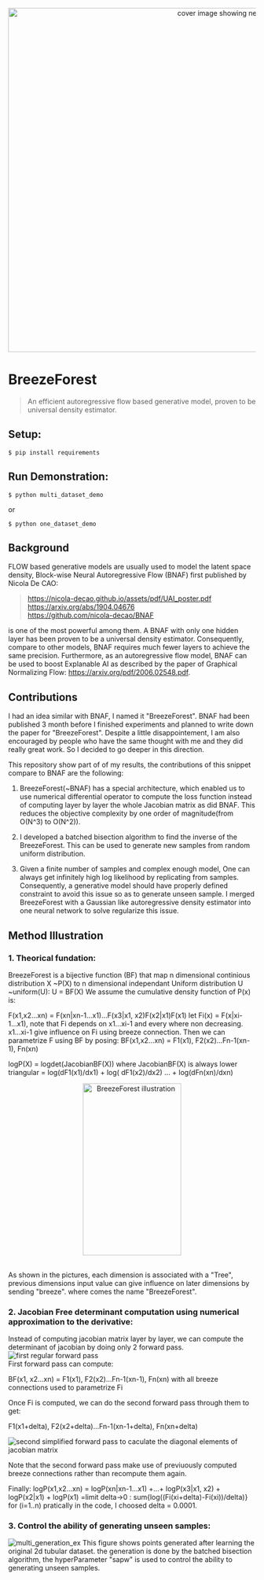 
<p align="center">
<img width="1000" height="700" src="https://github.com/metachenyiyan/BreezeForest/blob/master/results/ppt1.png" title="cover image showing neuralnet and BreezeForest" >
</p>


# BreezeForest

> An efficient autoregressive flow based generative model, proven to be universal density estimator. 

## Setup:

```shell
$ pip install requirements
```


## Run Demonstration:

```shell
$ python multi_dataset_demo
```
or 

```shell
$ python one_dataset_demo
```
## Background

FLOW based generative models are usually used to model the latent space density, 
Block-wise Neural Autoregressive Flow (BNAF) first published by Nicola De CAO: 
 
> https://nicola-decao.github.io/assets/pdf/UAI_poster.pdf  
> https://arxiv.org/abs/1904.04676  
> https://github.com/nicola-decao/BNAF   
 
 is one of the most powerful among them. A BNAF with only one hidden layer has been proven to be a universal density estimator. Consequently, compare to other models, BNAF requires much fewer layers to achieve the same precision. Furthermore, as an autoregressive flow model, BNAF can be used to boost Explanable AI as described by the paper of Graphical Normalizing Flow: https://arxiv.org/pdf/2006.02548.pdf. 

## Contributions

I had an idea similar with BNAF,  I named it "BreezeForest".  BNAF had been published 3 month before I finished experiments and planned to write down the paper for "BreezeForest".  Despite a little disappointement, I am also encouraged by people who have the same thought with me and they did really great work. So I decided to go deeper in this direction.

This repository show part of of my results, the contributions of this snippet compare to BNAF are the following:

1. BreezeForest(~BNAF) has a special architecture, which enabled us to use numerical differential operator to compute the loss function instead of computing layer by layer the whole Jacobian matrix as did BNAF. This reduces the objective complexity by one order of magnitude(from O(N^3) to O(N^2)).

2. I developed a batched bisection algorithm to find the inverse of the BreezeForest. This can be used to generate new samples from random uniform distribution.

3. Given a finite number of samples and complex enough model, One can always get infinitely high log likelihood by replicating from samples. Consequently, a generative model should have properly defined constraint to avoid this issue so as to generate unseen sample. I merged BreezeForest with a Gaussian like autoregressive density estimator into one neural network to solve regularize this issue. 

## Method Illustration

### 1. Theorical fundation:


BreezeForest is a bijective function (BF) that map n dimensional continious distribution X \~P(X) to n dimensional independant Uniform distribution U \~uniform(U):
U = BF(X)
We assume the cumulative density function of P(x) is: 

F(x1,x2...xn) = F(xn|xn-1...x1)...F(x3|x1, x2)F(x2|x1)F(x1)
let Fi(x) = F(x|xi-1...x1), note that Fi depends on x1...xi-1 and every where non decreasing. 
x1...xi-1 give influence on Fi using breeze connection.
Then we can parametrize F using BF by posing:
BF(x1,x2...xn) = F1(x1), F2(x2)...Fn-1(xn-1), Fn(xn)

logP(X) = logdet(JacobianBF(X)) where JacobianBF(X) is always lower triangular
=  log(dF1(x1)/dx1) + log( dF1(x2)/dx2) ... + log(dFn(xn)/dxn) <br/>
<p align="center">
<img width="200" height="350" src="https://github.com/metachenyiyan/BreezeForest/blob/master/results/ppt4.png" title="BreezeForest illustration" >
</p>
 <br/>
As shown in the pictures, each dimension is associated  with a "Tree", previous dimensions input value can give influence on later dimensions by sending "breeze". where comes the name "BreezeForest".   

### 2. Jacobian Free determinant computation using numerical approximation to the derivative:


Instead of computing jacobian matrix layer by layer, we can compute the determinant of jacobian by doing 
only 2 forward pass.<br/>
<img src="https://github.com/metachenyiyan/BreezeForest/blob/master/results/ppt5.png" title="first regular forward pass" >
<br/>
First forward pass can compute: 

BF(x1, x2...xn)  = F1(x1), F2(x2)...Fn-1(xn-1), Fn(xn) with all breeze connections used to parametrize Fi

Once Fi is computed, we can do the second forward pass through them to get: 

F1(x1+delta), F2(x2+delta)...Fn-1(xn-1+delta), Fn(xn+delta) 

<img src="https://github.com/metachenyiyan/BreezeForest/blob/master/results/ppt6.png" title="second simplified forward pass to caculate the diagonal elements of jacobian matrix" >

Note that the second forward pass make use of previuously computed breeze connections rather than recompute them again. 

Finally:
logP(x1,x2...xn) = logP(xn|xn-1...x1) +...+ logP(x3|x1, x2) + logP(x2|x1) + logP(x1)
=limit delta->0 : sum{log((Fi(xi+delta)-Fi(xi))/delta)} for (i=1..n)
pratically in the code, I choosed delta = 0.0001. 

### 3. Control the ability of generating unseen samples:

<img src="https://github.com/metachenyiyan/BreezeForest/blob/master/results/multiplot.png" title="multi_generation_ex" >
This figure shows points generated after learning the original 2d tubular dataset. the generation is done by the batched bisection algorithm, the hyperParameter  "sapw" is used to control the ability to generating unseen samples. 
